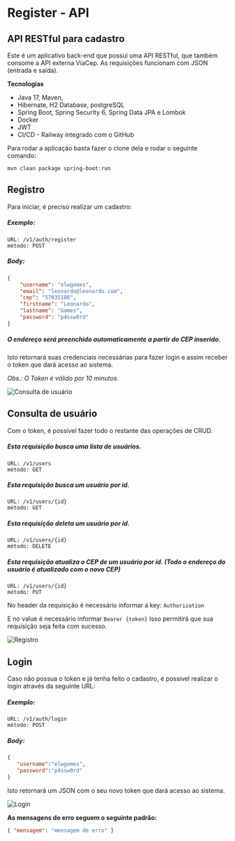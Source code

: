 # Register - API
## API RESTful para cadastro

Este é um aplicativo back-end que possui uma API RESTful, que também consome a API externa ViaCep. As requisições funcionam com JSON (entrada e saída).

**Tecnologias**
- Java 17, Maven,
- Hibernate, H2 Database, postgreSQL
- Spring Boot, Spring Security 6, Spring Data JPA e Lombok
- Docker
- JWT
- CI/CD - Railway integrado com o GitHub

Para rodar a aplicação basta fazer o clone dela e rodar o seguinte comando:
```
mvn clean package spring-boot:run
```

## Registro
Para iniciar, é preciso realizar um cadastro:
##### Exemplo: #####
```
URL: /v1/auth/register
método: POST
```
##### Body: #####
```json
{
    "username": "elwgomes",
    "email": "leonardo@leonardo.com",
    "cep": "57035180",
    "firstname": "Leonardo",
    "lastname": "Gomes",
    "password": "p4ssw0rd"
}
```
##### O endereço será preenchido automaticamente a partir do CEP inserido. #####

Isto retornará suas credenciais necessárias para fazer login e assim receber o token que dará acesso ao sistema.

*Obs.: O Token é válido por 10 minutos.*

![Consulta de usuário](/screenshots/1-cadastro.png?raw=true "Consulta de usuário")


## Consulta de usuário
Com o token, é possível fazer todo o restante das operações de CRUD.
##### Esta requisição busca uma lista de usuários.  #####
```
URL: /v1/users
método: GET
```
##### Esta requisição busca um usuário por id.  #####
```
URL: /v1/users/{id}
método: GET
```
##### Esta requisição deleta um usuário por id.  #####
```
URL: /v1/users/{id}
método: DELETE
```
##### Esta requisição atualiza o CEP de um usuário por id. (Todo o endereço do usuário é atualizado com o novo CEP)  #####
```
URL: /v1/users/{id}
método: PUT
```
No header da requisição é necessário informar a key: `Authorization`

E no value é necessário informar `Bearer {token}`
Isso permitirá que sua requisição seja feita com sucesso.

![Registro](/screenshots/2-consulta.png?raw=true "Registro")

## Login
Caso não possua o token e já tenha feito o cadastro, é possível realizar o login através da seguinte URL:
##### Exemplo: #####
```
URL: /v1/auth/login
método: POST
```
##### Body: #####
```json
{
   "username":"elwgomes",
   "password":"p4ssw0rd"
}
```
Isto retornará um JSON com o seu novo token que dará acesso ao sistema.

![Login](/screenshots/3-login.png?raw=true "Login")

**As mensagens de erro seguem o seguinte padrão:**
```json
{ "mensagem": "mensagem de erro" }
```